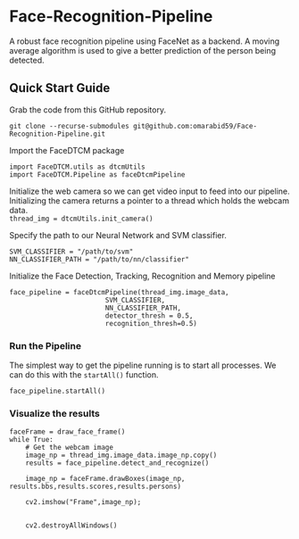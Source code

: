 # Face-Recognition-Pipeline
A robust face recognition pipeline using FaceNet as a backend. A moving average algorithm is used to give a better prediction of the person being detected.


## Quick Start Guide
Grab the code from this GitHub repository.  

```git clone --recurse-submodules git@github.com:omarabid59/Face-Recognition-Pipeline.git```

Import the FaceDTCM package  
```
import FaceDTCM.utils as dtcmUtils
import FaceDTCM.Pipeline as faceDtcmPipeline
```

Initialize the web camera so we can get video input to feed into our pipeline. Initializing the camera returns a pointer to a thread which holds the webcam data.  
```thread_img = dtcmUtils.init_camera()```

Specify the path to our Neural Network and SVM classifier.  
```
SVM_CLASSIFIER = "/path/to/svm"
NN_CLASSIFIER_PATH = "/path/to/nn/classifier"
```
Initialize the Face Detection, Tracking, Recognition and Memory pipeline  
```
face_pipeline = faceDtcmPipeline(thread_img.image_data,
                        SVM_CLASSIFIER,
                        NN_CLASSIFIER_PATH,
                        detector_thresh = 0.5,
                        recognition_thresh=0.5)
```

### Run the Pipeline
The simplest way to get the pipeline running is to start all processes. We can do this with the ``startAll()`` function.
```
face_pipeline.startAll()
```

### Visualize the results
```
faceFrame = draw_face_frame()
while True:
    # Get the webcam image
    image_np = thread_img.image_data.image_np.copy()
    results = face_pipeline.detect_and_recognize()

    image_np = faceFrame.drawBoxes(image_np, results.bbs,results.scores,results.persons)
    
    cv2.imshow("Frame",image_np);


    cv2.destroyAllWindows()
```
